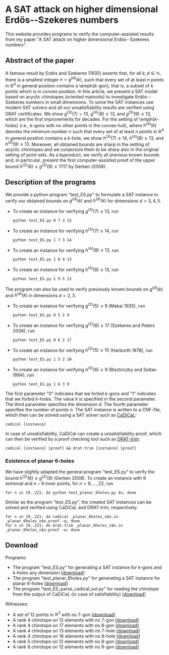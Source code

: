 # A SAT attack on higher dimensional Erdös--Szekeres numbers

This website provides programs to verify the computer-assisted results from my paper "A SAT attack on higher dimensional Erdös--Szekeres numbers".

## Abstract of the paper

A famous result by Erdös and Szekeres (1935) asserts that, for all $k,d \in \mathbb{N}$, there is a smallest integer $n = g^{(d)}(k)$, such that every set of at least $n$ points in $\mathbb{R}^d$ in general position contains a \emph{$k$-gon}, that is, a subset of $k$ points which is in convex position. In this article, we present a SAT model based on acyclic chirotopes (oriented matroids) to investigate Erdös--Szekeres numbers in small dimensions. To solve the SAT instances use modern SAT solvers and all our unsatisfiability results are verified using DRAT certificates. We show $g^{(3)}(7) = 13$, $g^{(4)}(8) \le 13$, and $g^{(5)}(9) \le 13$, which are the first improvements for decades. For the setting of \emph{$k$-holes} (i.e., $k$-gons with no other points in the convex hull), where $h^{(d)}(k)$ denotes the minimum number $n$ such that every set of at least $n$ points in $\mathbb{R}^d$ in general position contains a $k$-hole, we show $h^{(3)}(7) \le 14$, $h^{(4)}(8) \le 13$, and $h^{(5)}(9) \le 13$. Moreover, all obtained bounds are sharp in the setting of acyclic chirotopes and we conjecture them to be sharp also in the original setting of point sets. As a byproduct, we verify all previous known bounds and, in particular, present the first computer-assisted proof of the upper bound $h^{(2)}(6)\le g^{(2)}(9) \le 1717$ by Gerken (2008).

## Description of the programs

We provide a python program "test_ES.py" to formulate a SAT instance to verify our obtained bounds on $g^{(d)}(k)$ and $h^{(d)}(k)$ for dimensions $d=3,4,5$.

*   To create an instance for verifying $g^{(3)}(7) \le 13$, run
    
    ```python test_ES.py 0 7 3 13```
    
*   To create an instance for verifying $h^{(3)}(7) \le 14$, run
    
    ```python test_ES.py 1 7 3 14```
    
*   To create an instance for verifying $h^{(4)}(8) \le 13$, run
    
    ```python test_ES.py 1 8 4 13```
    
*   To create an instance for verifying $h^{(5)}(9) \le 13$, run
    
    ```python test_ES.py 1 9 5 13```
    

The program can also be used to verify previously known bounds on $g^{(d)}(k)$ and $h^{(d)}(k)$ in dimensions $d=2,3$.

*   To create an instance for verifying $g^{(2)}(5) \le 9$ (Makai 1935), run
    
    ```python test_ES.py 0 5 2 9```
    
*   To create an instance for verifying $g^{(2)}(6) \le 17$ (Szekeres and Peters 2006), run
    
    ```python test_ES.py 0 6 2 17```
    
*   To create an instance for verifying $h^{(2)}(5) \le 10$ (Harborth 1978), run
    
    ```python test_ES.py 1 5 2 10```
    
*   To create an instance for verifying $h^{(3)}(6) \le 9$ (Bisztriczky and Soltan 1994), run
    
    ```python test_ES.py 1 6 3 9```
    

The first parameter "0" indicates that we forbid $k$-gons and "1" indicates that we forbid $k$-holes. The value $k$ is specified in the second parameter. The third parameter specifies the dimension $d$. The fourth parameter specifies the number of points $n$. The SAT instance is written to a CNF-file, which then can be solved using a SAT solver such as [CaDiCaL](http://fmv.jku.at/cadical/):

```cadical [instance]```

In case of unsatisfiability, CaDiCal can create a unsatisfiability proof, which can then be verified by a proof checking tool such as [DRAT-trim](https://www.cs.utexas.edu/~marijn/drat-trim/):

```cadical [instance] [proof] && drat-trim [instance] [proof]```

### Existence of planar 6-holes

We have slightly adapted the general program "test_ES.py" to verify the bound $h^{(2)}(6) \le g^{(2)}(9)$ (Gerken 2008). To create an instance with $9$ extremal and $n-9$ inner points, for $n=9,\ldots,22$, run

```for n in {9..22}; do python test_planar_6holes.py $n; done```

Similar as the program "test_ES.py", the created SAT instances can be solved and verified using CaDiCaL and DRAT-trim, respectively:

```
for n in {9..22}; do cadical _planar_6holes_n$n.in _planar_6holes_n$n.proof -q; done
for n in {9..22}; do drat-trim _planar_6holes_n$n.in _planar_6holes_n$n.proof -w; done
```

## Download

Programs:

*   The program "test_ES.py" for generating a SAT instance for k-gons and k-holes any dimension \[[download](test_ES.py)\]
*   The program "test_planar_6holes.py" for generating a SAT instance for planar 6-holes \[[download](test_planar_6holes.py)\]
*   The program "test_ES_parse_cadical_sol.py" for reading the chirotope from the output of CaDiCaL (in case of satisfiability) \[[download](test_ES.py)\]

Witnesses:

*   A set of 12 points in $\mathbb{R}^3$ with no 7-gon \[[download](pointsets/empty0_k7_d3_n12.txt)\]
*   A rank 4 chirotope on 12 elements with no 7-gon \[[download](chirotopes/empty0_k7_r4_n12.chi)\]
*   A rank 4 chirotope on 17 elements with no 8-gon \[[download](chirotopes/empty0_k8_r4_n17.chi)\]
*   A rank 4 chirotope on 13 elements with no 7-hole \[[download](chirotopes/empty1_k7_r4_n13.chi)\]
*   A rank 4 chirotope on 18 elements with no 8-hole \[[download](chirotopes/empty1_k8_r4_n18.chi)\]
*   A rank 5 chirotope on 12 elements with no 8-gon \[[download](chirotopes/empty0_k8_r5_n12.chi)\]
*   A rank 6 chirotope on 12 elements with no 9-gon \[[download](chirotopes/empty0_k9_r6_n12.chi.zip)\]
